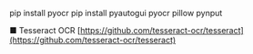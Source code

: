
pip install pyocr
pip install pyautogui pyocr pillow pynput

■ Tesseract OCR
[https://github.com/tesseract-ocr/tesseract](https://github.com/tesseract-ocr/tesseract)
